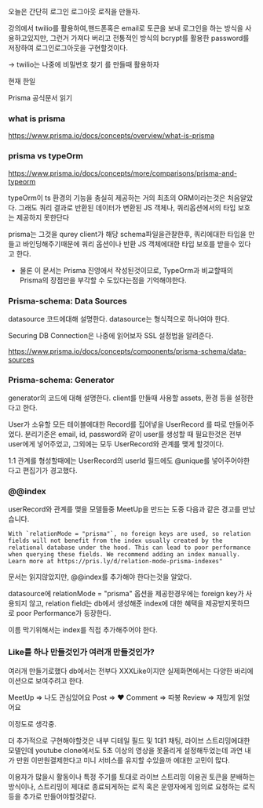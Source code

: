 오늘은 간단히 로그인 로그아웃 로직을 만들자.

강의에서 twilio를 활용하여,핸드폰혹은 email로 토큰을 보내 로그인을 하는 방식을 사용하고있지만,
그런거 가져다 버리고 전통적인 방식의 bcrypt를 활용한 password를 저장하여 로그인로그아웃을 구현할것이다.

-> twilio는 나중에 비밀번호 찾기 를 만들때 활용하자

현재 한일

Prisma 공식문서 읽기

### what is prisma

https://www.prisma.io/docs/concepts/overview/what-is-prisma

### prisma vs typeOrm

https://www.prisma.io/docs/concepts/more/comparisons/prisma-and-typeorm

typeOrm이 ts 환경의 기능을 충실히 제공하는 거의 최초의 ORM이라는것은 처음알았다.
그래도 쿼리 결과로 반환된 데이터가 변환된 JS 객체나, 쿼리옵션에서의 타입 보호는 제공하지 못한단다

prisma는 그것을 qurey client가 해당 schema파일을관찰한후, 쿼리에대한 타입을 만들고 바인딩해주기때문에 쿼리 옵션이나 반환 JS 객체에대한 타입 보호를 받을수 있다고 한다.

- 물론 이 문서는 Prisma 진영에서 작성된것이므로, TypeOrm과 비교할때의 Prisma의 장점만을 부각할 수 도있다는점을 기억해야한다.

### Prisma-schema: Data Sources

datasource 코드에대해 설명한다.
datasource는 형식적으로 하나여야 한다.

Securing DB Connection은 나중에 읽어보자
SSL 설정법을 알려준다.

https://www.prisma.io/docs/concepts/components/prisma-schema/data-sources

### Prisma-schema: Generator

generator의 코드에 대해 설명한다.
client를 만들때 사용할 assets, 환경 등을 설정한다고 한다.

User가 소유할 모든 테이블에대한 Record를 집어넣을 UserRecord 를 따로 만들어주었다.
분리기준은 email, id, password와 같이 user를 생성할 때 필요한것은 전부
user에게 넣어주었고, 그외에는 모두 UserRecord와 관계를 맺게 할것이다.

1:1 관계를 형성할때에는 UserRecord의 userId 필드에도 @unique를 넣어주어야한다고 편집기가 경고했다.

### @@index

userRecord와 관계를 맺을 모델들중 MeetUp을 만드는 도중 다음과 같은 경고를 만났습니다.

```
With `relationMode = "prisma"`, no foreign keys are used, so relation fields will not benefit from the index usually created by the relational database under the hood. This can lead to poor performance when querying these fields. We recommend adding an index manually. Learn more at https://pris.ly/d/relation-mode-prisma-indexes"
```

문서는 읽지않았지만, @@index를 추가해야 한다는것을 알았다.

datasource에 relationMode = "prisma" 옵션을 제공한경우에는
foreign key가 사용되지 않고, relation field는 db에서 생성해준 index에 대한 혜택을 제공받지못하므로 poor Performance가 등장한다.

이름 막기위해서는 index를 직접 추가해주어야 한다.

### Like를 하나 만들것인가 여러개 만들것인가?

여러개 만들기로했다
db에서는 전부다 XXXLike이지만
실제화면에서는 다양한 바리에이션으로 보여주려고 한다.

MeetUp => 나도 관심있어요
Post => ♥
Comment => 따봉
Review => 재밌게 읽었어요

이정도로 생각중.

더 추가적으로 구현해야할것은
내부 디테일 필드 및 1대1 채팅, 라이브 스트리밍에대한 모델인데
youtube clone에서도 5초 이상의 영상을 못올리게 설정해두었는데
과연 내가 만원 이만원결제한다고 미니 서비스를 유지할 수있을까 에대한 고민이 많다.

이용자가 많을시 활동이나 특정 주기를 토대로 라이브 스트리밍 이용권 토큰을 분배하는 방식이나,
스트리밍이 제대로 종료되게하는 로직
혹은 운영자에게 임의로 요청하는 로직 등을 추가로 만들어야할것같다.
